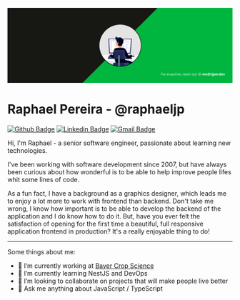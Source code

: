 [![Social Banner for rjper](https://github.com/raphaeljp/raphaeljp/raw/master/assets/github_gif.gif)](https://rjper.dev)

# Raphael Pereira - @raphaeljp

[![Github Badge](https://img.shields.io/badge/-Github-000?style=flat-square&logo=Github&logoColor=white&link=https://github.com/raphaeljp)](https://github.com/raphaeljp)
[![Linkedin Badge](https://img.shields.io/badge/-LinkedIn-blue?style=flat-square&logo=Linkedin&logoColor=white&link=https://www.linkedin.com/in/rjper/)](https://www.linkedin.com/in/rjper/)
[![Gmail Badge](https://img.shields.io/badge/-Gmail-c14438?style=flat-square&logo=Gmail&logoColor=white&link=mailto:me@rjper.dev)](mailto:me@rjper.dev)
 
 
Hi, I'm Raphael - a senior software engineer, passionate about learning new technologies.

I've been working with software development since 2007, but have always been curious about how wonderful is to be able to help improve people lifes whit some lines of code.

As a fun fact, I have a background as a graphics designer, which leads me to enjoy a lot more to work with frontend than backend. Don't take me wrong, I know how important is to be able to develop the backend of the application and I do know how to do it. But, have you ever felt the satisfaction of opening for the first time a beautiful, full responsive application frontend in production? It's a really enjoyable thing to do!

---

Some things about me: 

- 🔭 I’m currently working at [Bayer Crop Science](https://www.linkedin.com/company/bayer-cropscience/)
- 🌱 I’m currently learning NestJS and DevOps
- 👯 I’m looking to collaborate on projects that will make people live better
- 💬 Ask me anything about JavaScript / TypeScript
